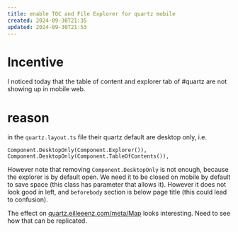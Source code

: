 ```yaml
---
title: enable TOC and File Explorer for quartz mobile
created: 2024-09-30T21:35
updated: 2024-09-30T21:53
---
```


# Incentive 

I noticed today that the table of content and explorer tab of #quartz are not showing up in mobile web.

# reason

in the `quartz.layout.ts` file their quartz default are desktop only, i.e. 
    
```
Component.DesktopOnly(Component.Explorer()),
Component.DesktopOnly(Component.TableOfContents()),
```

However note that removing `Component.DesktopOnly` is not enough, because the explorer is by default open. We need it to be closed on mobile by default to save space (this class has parameter that allows it). However it does not look good in left, and `beforebody` section is below page title (this could lead to confusion). 

The effect on [quartz.eilleeenz.com/meta/Map](https://quartz.eilleeenz.com/meta/Map) looks interesting. Need to see how that can be replicated.
